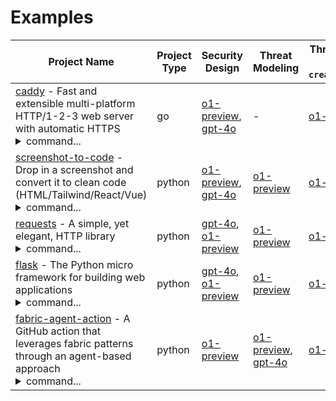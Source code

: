 # Examples

| Project Name | Project Type | Security Design | Threat Modeling | Threat Model from Security Design (using `create_stride_threat_model`) |
| --- | ---| --- | --- | --- |
| [caddy](https://github.com/caddyserver/caddy) - Fast and extensible multi-platform HTTP/1-2-3 web server with automatic HTTPS<br/><details><summary>command...</summary>`python ai_security_analyzer/app.py -t caddy/ -v --project-type go -o examples/CADDY-o1-preview.md --agent-model o1-preview --agent-temperature 1`</details> | go | [o1-preview](./CADDY-o1-preview.md), [gpt-4o](./CADDY-gpt-4o.md) | - | [o1-preview](./TM-FROM-DESIGN-CADDY-o1-preview.md) |
| [screenshot-to-code](https://github.com/abi/screenshot-to-code) - Drop in a screenshot and convert it to clean code (HTML/Tailwind/React/Vue)<br/><details><summary>command...</summary>`python ai_security_analyzer/app.py -t screenshot-to-code/ -v -o examples/SCREENSHOT-TO-CODE-o1-preview.md --agent-model o1-preview --agent-temperature 1`</details> | python | [o1-preview](./SCREENSHOT-TO-CODE-o1-preview.md), [gpt-4o](./SCREENSHOT-TO-CODE-gpt-4o.md) | [o1-preview](./TM-SCREENSHOT-TO-CODE-o1-preview.md) | [o1-preview](./TM-FROM-DESIGN-SCREENSHOT-TO-CODE-o1-preview.md) |
| [requests](https://github.com/psf/requests) - A simple, yet elegant, HTTP library<br/><details><summary>command...</summary>`python ai_security_analyzer/app.py -t requests/ -v --exclude "**/ISSUE_TEMPLATE*,**/CODE_OF_CONDUCT.md,**/CONTRIBUTING.md,**/FUNDING.yml" --include "**/*.cfg,**/*.rst" -o examples/REQUESTS-o1-preview.md --agent-model o1-preview --agent-temperature 1`</details> | python | [gpt-4o](./REQUESTS-gpt-4o.md), [o1-preview](./REQUESTS-o1-preview.md) | [o1-preview](./TM-REQUESTS-o1-preview.md) | [o1-preview](./TM-FROM-DESIGN-REQUESTS-o1-preview.md) |
| [flask](https://github.com/pallets/flask) - The Python micro framework for building web applications<br/><details><summary>command...</summary>`python ai_security_analyzer/app.py -t flask/ -v --exclude "**/pull_request_template.md,**/ISSUE_TEMPLATE*,**/CODE_OF_CONDUCT.md" --include "**/requirements/*.txt,**/*.rst" -o examples/FLASK-o1-preview.md --agent-model o1-preview --agent-temperature 1`</details> | python | [gpt-4o](./FLASK-gpt-4o.md), [o1-preview](./FLASK-o1-preview.md) | [o1-preview](./TM-FLASK-o1-preview.md) | [o1-preview](./TM-FROM-DESIGN-FLASK-o1-preview.md) |
| [fabric-agent-action](https://github.com/xvnpw/fabric-agent-action) - A GitHub action that leverages fabric patterns through an agent-based approach<br/><details><summary>command...</summary>`python ai_security_analyzer/app.py -v -t fabric-agent-action/ --exclude "**/prompts/**" -o examples/FABRIC-AGENT-ACTION-o1-preview.md --agent-model o1-preview --agent-temperature 1`</details> | python | [o1-preview](./FABRIC-AGENT-ACTION-o1-preview.md) | [o1-preview](./TM-FABRIC-AGENT-ACTION-o1-preview.md), [gpt-4o](./TM-FABRIC-AGENT-ACTION-gpt-4o.md) | [o1-preview](./TM-FROM-DESIGN-FABRIC-AGENT-ACTION-o1-preview.md)
